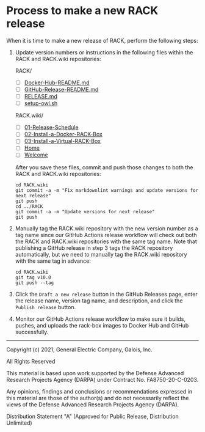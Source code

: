 # Process to make a new RACK release

When it is time to make a new release of RACK, perform the following
steps:

1. Update version numbers or instructions in the following files
   within the RACK and RACK.wiki repositories:

   RACK/

   - [ ] [Docker-Hub-README.md](Docker-Hub-README.md)
   - [ ] [GitHub-Release-README.md](GitHub-Release-README.md)
   - [ ] [RELEASE.md](RELEASE.md)
   - [ ] [setup-owl.sh](../cli/setup-owl.sh)

   RACK.wiki/

   - [ ] [01-Release-Schedule](https://github.com/ge-high-assurance/RACK/wiki/01-Release-Schedule)
   - [ ] [02-Install-a-Docker-RACK-Box](https://github.com/ge-high-assurance/RACK/wiki/02-Install-a-Docker-RACK-Box)
   - [ ] [03-Install-a-Virtual-RACK-Box](https://github.com/ge-high-assurance/RACK/wiki/03-Install-a-Virtual-RACK-Box)
   - [ ] [Home](https://github.com/ge-high-assurance/RACK/wiki/Home)
   - [ ] [Welcome](https://github.com/ge-high-assurance/RACK/wiki/_Welcome)

   After you save these files, commit and push those changes to both
   the RACK and RACK.wiki repositories:

   ```shell
   cd RACK.wiki
   git commit -a -m "Fix markdownlint warnings and update versions for next release"
   git push
   cd ../RACK
   git commit -a -m "Update versions for next release"
   git push
   ```

2. Manually tag the RACK.wiki repository with the new version number
   as a tag name since our GitHub Actions release workflow will check
   out both the RACK and RACK.wiki repositories with the same tag
   name.  Note that publishing a GitHub release in step 3 tags the
   RACK repository automatically, but we need to manually tag the
   RACK.wiki repository with the same tag in advance:

   ```shell
   cd RACK.wiki
   git tag v10.0
   git push --tag
   ```

3. Click the `Draft a new release` button in the GitHub Releases page,
   enter the release name, version tag name, and description, and
   click the `Publish release` button.

4. Monitor our GitHub Actions release workflow to make sure it builds,
   pushes, and uploads the rack-box images to Docker Hub and GitHub
   successfully.

---
Copyright (c) 2021, General Electric Company, Galois, Inc.

All Rights Reserved

This material is based upon work supported by the Defense Advanced
Research Projects Agency (DARPA) under Contract No. FA8750-20-C-0203.

Any opinions, findings and conclusions or recommendations expressed in
this material are those of the author(s) and do not necessarily
reflect the views of the Defense Advanced Research Projects Agency
(DARPA).

Distribution Statement "A" (Approved for Public Release, Distribution
Unlimited)
